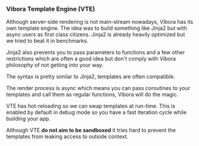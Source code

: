 ### Vibora Template Engine (VTE)

Although server-side rendering is not main-stream nowadays, Vibora has
its own template engine. The idea was to build something like Jinja2
but with async users as first class citizens. Jinja2 is already heavily
optimized but we tried to beat it in benchmarks.

Jinja2 also prevents you to pass parameters to functions and a few other
restrictions which are often a good idea but don't comply with Vibora
philosophy of not getting into your way.

The syntax is pretty similar to Jinja2, templates are often compatible.

The render process is async which means you can pass coroutines to your
templates and call them as regular functions, Vibora will do the magic.

VTE has hot-reloading so we can swap templates at run-time.
This is enabled by default in debug mode so you have a fast iteration
cycle while building your app.

Although VTE **do not aim to be sandboxed** it tries hard to prevent the templates from leaking access to outside context.
